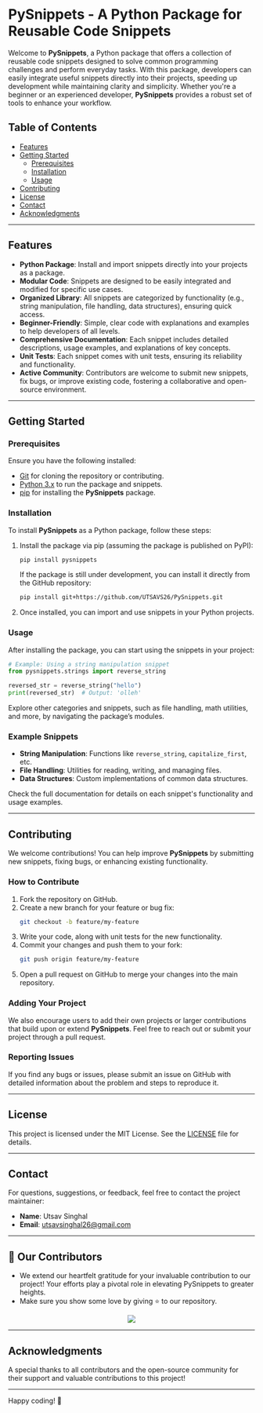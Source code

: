 # PySnippets - A Python Package for Reusable Code Snippets

Welcome to **PySnippets**, a Python package that offers a collection of reusable code snippets designed to solve common programming challenges and perform everyday tasks. With this package, developers can easily integrate useful snippets directly into their projects, speeding up development while maintaining clarity and simplicity. Whether you're a beginner or an experienced developer, **PySnippets** provides a robust set of tools to enhance your workflow.

## Table of Contents

- [Features](#features)
- [Getting Started](#getting-started)
  - [Prerequisites](#prerequisites)
  - [Installation](#installation)
  - [Usage](#usage)
- [Contributing](#contributing)
- [License](#license)
- [Contact](#contact)
- [Acknowledgments](#acknowledgments)

---

## Features

- **Python Package**: Install and import snippets directly into your projects as a package.
- **Modular Code**: Snippets are designed to be easily integrated and modified for specific use cases.
- **Organized Library**: All snippets are categorized by functionality (e.g., string manipulation, file handling, data structures), ensuring quick access.
- **Beginner-Friendly**: Simple, clear code with explanations and examples to help developers of all levels.
- **Comprehensive Documentation**: Each snippet includes detailed descriptions, usage examples, and explanations of key concepts.
- **Unit Tests**: Each snippet comes with unit tests, ensuring its reliability and functionality.
- **Active Community**: Contributors are welcome to submit new snippets, fix bugs, or improve existing code, fostering a collaborative and open-source environment.

---

## Getting Started

### Prerequisites

Ensure you have the following installed:

- [Git](https://git-scm.com/) for cloning the repository or contributing.
- [Python 3.x](https://www.python.org/downloads/) to run the package and snippets.
- [pip](https://pip.pypa.io/en/stable/) for installing the **PySnippets** package.

### Installation

To install **PySnippets** as a Python package, follow these steps:

1. Install the package via pip (assuming the package is published on PyPI):
   ```bash
   pip install pysnippets
   ```

   If the package is still under development, you can install it directly from the GitHub repository:
   ```bash
   pip install git+https://github.com/UTSAVS26/PySnippets.git
   ```

2. Once installed, you can import and use snippets in your Python projects.

### Usage

After installing the package, you can start using the snippets in your project:

```python
# Example: Using a string manipulation snippet
from pysnippets.strings import reverse_string

reversed_str = reverse_string("hello")
print(reversed_str)  # Output: 'olleh'
```

Explore other categories and snippets, such as file handling, math utilities, and more, by navigating the package’s modules.

### Example Snippets

- **String Manipulation**: Functions like `reverse_string`, `capitalize_first`, etc.
- **File Handling**: Utilities for reading, writing, and managing files.
- **Data Structures**: Custom implementations of common data structures.

Check the full documentation for details on each snippet's functionality and usage examples.

---

## Contributing

We welcome contributions! You can help improve **PySnippets** by submitting new snippets, fixing bugs, or enhancing existing functionality.

### How to Contribute

1. Fork the repository on GitHub.
2. Create a new branch for your feature or bug fix:
   ```bash
   git checkout -b feature/my-feature
   ```
3. Write your code, along with unit tests for the new functionality.
4. Commit your changes and push them to your fork:
   ```bash
   git push origin feature/my-feature
   ```
5. Open a pull request on GitHub to merge your changes into the main repository.

### Adding Your Project

We also encourage users to add their own projects or larger contributions that build upon or extend **PySnippets**. Feel free to reach out or submit your project through a pull request.

### Reporting Issues

If you find any bugs or issues, please submit an issue on GitHub with detailed information about the problem and steps to reproduce it.

---

## License

This project is licensed under the MIT License. See the [LICENSE](LICENSE) file for details.

---

## Contact

For questions, suggestions, or feedback, feel free to contact the project maintainer:

- **Name**: Utsav Singhal
- **Email**: utsavsinghal26@gmail.com

---

## 👀 Our Contributors

- We extend our heartfelt gratitude for your invaluable contribution to our project! Your efforts play a pivotal role in elevating PySnippets to greater heights.
- Make sure you show some love by giving ⭐ to our repository.

<div align="center">

  <a href="https://github.com/UTSAVS26/PySnippets">
    <img src="https://contrib.rocks/image?repo=UTSAVS26/PySnippets&&max=1000" />
  </a>
</div>

---

## Acknowledgments

A special thanks to all contributors and the open-source community for their support and valuable contributions to this project!

---

Happy coding! 🚀

